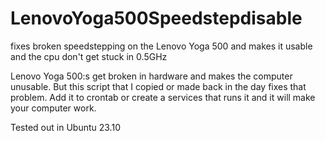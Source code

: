 # LenovoYoga500Speedstepdisable
fixes broken speedstepping on the Lenovo Yoga 500 and makes it usable and the cpu don't get stuck in 0.5GHz

Lenovo Yoga 500:s get broken in hardware and makes the computer unusable.  But this script that I copied or made back in the day fixes that problem.  Add it to crontab or create a services that runs it and it will make your computer work. 

Tested out in Ubuntu 23.10 



